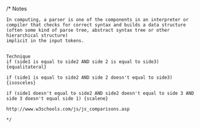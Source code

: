 /\* Notes

    In computing, a parser is one of the components in an interpreter or
    compiler that checks for correct syntax and builds a data structure
    (often some kind of parse tree, abstract syntax tree or other hierarchical structure)
    implicit in the input tokens.


    Technique
    if (side1 is equal to side2 AND side 2 is equal to side3) {equalitateral}

    if (side1 is equal to side2 AND side 2 doesn't equal to side3) {isosceles}

    if (side1 doesn't equal to side2 AND side2 doesn't equal to side 3 AND side 3 doesn't equal side 1) {scalene}

    http://www.w3schools.com/js/js_comparisons.asp

    */
